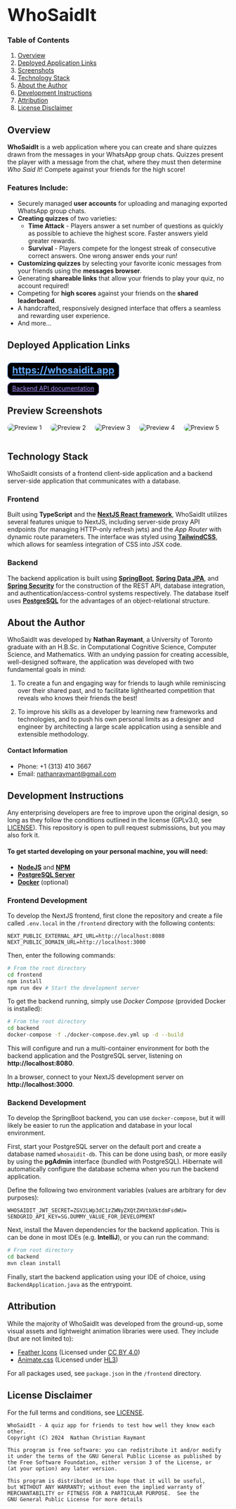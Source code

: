 <h1><span style="font-size: 40px">WhoSaidIt</span></h1>

### Table of Contents
1. [Overview](#overview)
2. [Deployed Application Links](#deployed-application-links)
3. [Screenshots](#preview-screenshots)
3. [Technology Stack](#technology-stack)
4. [About the Author](#about-the-author)
5. [Development Instructions](#development-instructions)
6. [Attribution](#attribution)
7. [License Disclaimer](#license-disclaimer)

## Overview

**WhoSaidIt** is a web application where you can create and share quizzes drawn from the messages in your WhatsApp group chats. Quizzes present the player with a message from the chat, where they must then determine *Who Said It*! Compete against your friends for the high score!

### Features Include:

- Securely managed **user accounts** for uploading and managing exported WhatsApp group chats.
- **Creating quizzes** of two varieties:
    - **Time Attack** - Players answer a set number of questions as quickly as possible to achieve the highest score. Faster answers yield greater rewards.
    - **Survival** - Players compete for the longest streak of consecutive correct answers. One wrong answer ends your run!
- **Customizing quizzes** by selecting your favorite iconic messages from your friends using the **messages browser**.
- Generating **shareable links** that allow your friends to play your quiz, no account required!
- Competing for **high scores** against your friends on the **shared leaderboard**.
- A handcrafted, responsively designed interface that offers a seamless and rewarding user experience.
- And more...

## Deployed Application Links

<h3 style="margin-bottom: 20px; font-size: 22px; font-weight: 700;">
    <a href="https://whosaidit.app" 
    style="padding-left: 10px; padding-right: 10px; padding-bottom: 7px; padding-top: 3px; border: 1px solid; 
    border-radius: 10px; background-color: black; color: #60a5fa; border-color: #60a5fa;">
        https://whosaidit.app
    </a>
</h3>

<h3 style="margin-bottom: 30px; font-size: 14px; font-weight: 400;">
    <a href="https://api.whosaidit.app/api-docs" 
    style="padding-left: 10px; padding-right: 10px; padding-bottom: 7px; padding-top: 4px; border: 1px solid; 
    border-radius: 10px; background-color: black; color: #a78bfa; border-color: #a78bfa;">
        Backend API documentation
    </a>
</h3>

<!-- Deployed backend API documentation: [https://api.whosaidit.app/api-docs](https://api.whosaidit.app/api-docs) -->

## Preview Screenshots
<div style="display: flex; overflow-x: auto; white-space: nowrap; padding-bottom: 15px;">
  <img src="./previews/image1.png" style="max-height: 650px; margin-right: 20px; border-radius: 10px;" alt="Preview 1"/>
  <img src="./previews/image2.png" style="max-height: 650px; margin-right: 20px; border-radius: 10px;" alt="Preview 2"/>
  <img src="./previews/image3.png" style="max-height: 650px; margin-right: 20px; border-radius: 10px;" alt="Preview 3"/>
  <img src="./previews/image4.png" style="max-height: 650px; margin-right: 20px; border-radius: 10px;" alt="Preview 4"/>
  <img src="./previews/image5.png" style="max-height: 650px; border-radius: 10px;" alt="Preview 5"/>
</div>

## Technology Stack

WhoSaidIt consists of a frontend client-side application and a backend server-side application that communicates with a database.

### Frontend
Built using **TypeScript** and the **[NextJS React framework](https://nextjs.org/)**, WhoSaidIt utilizes several features unique to NextJS, including server-side proxy API endpoints (for managing HTTP-only refresh jwts) and the *App Router* with dynamic route parameters. The interface was styled using **[TailwindCSS](https://tailwindcss.com/)**, which allows for seamless integration of CSS into JSX code.

### Backend
The backend application is built using **[SpringBoot](https://spring.io/projects/spring-boot)**, **[Spring Data JPA](https://spring.io/projects/spring-data-jpa)**, and **[Spring Security](https://spring.io/projects/spring-security)** for the construction of the REST API, database integration, and authentication/access-control systems respectively. The database itself uses **[PostgreSQL](https://www.postgresql.org/)** for the advantages of an object-relational structure.

## About the Author

WhoSaidIt was developed by **Nathan Raymant**, a University of Toronto graduate with an H.B.Sc. in Computational Cognitive Science, Computer Science, and Mathematics. With an undying passion for creating accessible, well-designed software, the application was developed with two fundamental goals in mind:

1. To create a fun and engaging way for friends to laugh while reminiscing over their shared past, and to facilitate lighthearted competition that reveals who knows their friends the best!

2. To improve his skills as a developer by learning new frameworks and technologies, and to push his own personal limits as a designer and engineer by architecting a large scale application using a sensible and extensible methodology.

#### Contact Information
- Phone: +1 (313) 410 3667
- Email: nathanraymant@gmail.com

## Development Instructions

Any enterprising developers are free to improve upon the original design, so long as they follow the conditions outlined in the license (GPLv3.0, see [LICENSE](https://github.com/Nathan7934/WhoSaidIt/blob/master/LICENSE)). This repository is open to pull request submissions, but you may also fork it.

#### To get started developing on your personal machine, you will need:
- **[NodeJS](https://nodejs.org/en)** and **[NPM](https://docs.npmjs.com/downloading-and-installing-node-js-and-npm)**
- **[PostgreSQL Server](https://www.postgresql.org/download/)**
- **[Docker](https://www.docker.com/products/docker-desktop/)** (optional)

### Frontend Development

To develop the NextJS frontend, first clone the repository and create a file called `.env.local` in the `/frontend` directory with the following contents:

```
NEXT_PUBLIC_EXTERNAL_API_URL=http://localhost:8080
NEXT_PUBLIC_DOMAIN_URL=http://localhost:3000
```

Then, enter the following commands:
```bash
# From the root directory
cd frontend
npm install
npm run dev # Start the development server
```
To get the backend running, simply use *Docker Compose* (provided Docker is installed):
```bash
# From the root directory
cd backend
docker-compose -f ./docker-compose.dev.yml up -d --build
```
This will configure and run a multi-container environment for both the backend application and the PostgreSQL server, listening on **http://localhost:8080**.

In a browser, connect to your NextJS development server on **http://localhost:3000**.

### Backend Development

To develop the SpringBoot backend, you can use `docker-compose`, but it will likely be easier to run the application and database in your local environment.

First, start your PostgreSQL server on the default port and create a database named `whosaidit-db`. This can be done using bash, or more easily by using the **pgAdmin** interface (bundled with PostgreSQL). Hibernate will automatically configure the database schema when you run the backend application.

Define the following two environment variables (values are arbitrary for dev purposes):
```
WHOSAIDIT_JWT_SECRET=ZGV2LWp3dC1zZWNyZXQtZHVtbXktdmFsdWU=
SENDGRID_API_KEY=SG.DUMMY_VALUE_FOR_DEVELOPMENT
```

Next, install the Maven dependencies for the backend application. This is can be done in most IDEs (e.g. **IntelliJ**), or you can run the command:
```bash
# From root directory
cd backend
mvn clean install
```

Finally, start the backend application using your IDE of choice, using `BackendApplication.java` as the entrypoint.

## Attribution

While the majority of WhoSaidIt was developed from the ground-up, some visual assets and lightweight animation libraries were used. They include (but are not limited to):

- [Feather Icons](https://www.iconfinder.com/search/icons?family=feather) (Licensed under [CC BY 4.0](https://creativecommons.org/licenses/by/4.0/))
- [Animate.css](https://animate.style/) (Licensed under [HL3](https://firstdonoharm.dev/))

For all packages used, see `package.json` in the `/frontend` directory.

## License Disclaimer

For the full terms and conditions, see [LICENSE](https://github.com/Nathan7934/WhoSaidIt/blob/master/LICENSE).

    WhoSaidIt - A quiz app for friends to test how well they know each other.
    Copyright (C) 2024  Nathan Christian Raymant

    This program is free software: you can redistribute it and/or modify
    it under the terms of the GNU General Public License as published by
    the Free Software Foundation, either version 3 of the License, or
    (at your option) any later version.

    This program is distributed in the hope that it will be useful,
    but WITHOUT ANY WARRANTY; without even the implied warranty of
    MERCHANTABILITY or FITNESS FOR A PARTICULAR PURPOSE.  See the
    GNU General Public License for more details